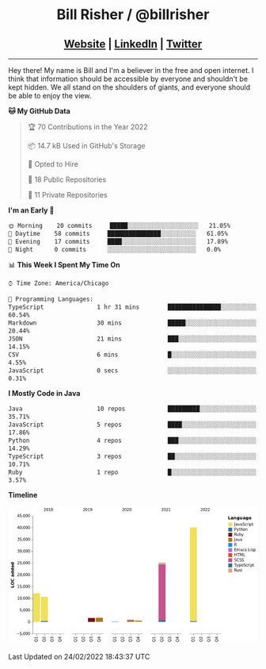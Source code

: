 
<h1 align="center">
    Bill Risher / @billrisher <br />
</h1>
<h2 align="center">
    <a href="https://billrisher.com">Website</a> | <a href="https://linkedin.com/in/william-risher">LinkedIn</a> | <a href="https://twitter.com/billrisher_">Twitter</a> 
 </h2>

---

Hey there! My name is Bill and I'm a believer in the free and open internet. 
I think that information should be accessible by everyone and shouldn't be kept hidden. 
We all stand on the shoulders of giants, and everyone should be able to enjoy the view.

<!--START_SECTION:waka-->
**🐱 My GitHub Data** 

> 🏆 70 Contributions in the Year 2022
 > 
> 📦 14.7 kB Used in GitHub's Storage 
 > 
> 💼 Opted to Hire
 > 
> 📜 18 Public Repositories 
 > 
> 🔑 11 Private Repositories  
 > 
**I'm an Early 🐤** 

```text
🌞 Morning    20 commits     █████░░░░░░░░░░░░░░░░░░░░   21.05% 
🌆 Daytime    58 commits     ███████████████░░░░░░░░░░   61.05% 
🌃 Evening    17 commits     ████░░░░░░░░░░░░░░░░░░░░░   17.89% 
🌙 Night      0 commits      ░░░░░░░░░░░░░░░░░░░░░░░░░   0.0%

```


📊 **This Week I Spent My Time On** 

```text
⌚︎ Time Zone: America/Chicago

💬 Programming Languages: 
TypeScript               1 hr 31 mins        ███████████████░░░░░░░░░░   60.54% 
Markdown                 30 mins             █████░░░░░░░░░░░░░░░░░░░░   20.44% 
JSON                     21 mins             ███░░░░░░░░░░░░░░░░░░░░░░   14.15% 
CSV                      6 mins              █░░░░░░░░░░░░░░░░░░░░░░░░   4.55% 
JavaScript               0 secs              ░░░░░░░░░░░░░░░░░░░░░░░░░   0.31%

```

**I Mostly Code in Java** 

```text
Java                     10 repos            █████████░░░░░░░░░░░░░░░░   35.71% 
JavaScript               5 repos             ████░░░░░░░░░░░░░░░░░░░░░   17.86% 
Python                   4 repos             ███░░░░░░░░░░░░░░░░░░░░░░   14.29% 
TypeScript               3 repos             ██░░░░░░░░░░░░░░░░░░░░░░░   10.71% 
Ruby                     1 repo              █░░░░░░░░░░░░░░░░░░░░░░░░   3.57%

```


**Timeline**

![Chart not found](https://raw.githubusercontent.com/billrisher/billrisher/main/charts/bar_graph.png) 


 Last Updated on 24/02/2022 18:43:37 UTC
<!--END_SECTION:waka-->
